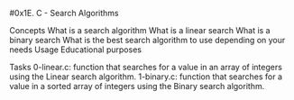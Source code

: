 #0x1E. C - Search Algorithms

Concepts
What is a search algorithm
What is a linear search
What is a binary search
What is the best search algorithm to use depending on your needs
Usage
Educational purposes

Tasks
0-linear.c: function that searches for a value in an array of integers using the Linear search algorithm.
1-binary.c: function that searches for a value in a sorted array of integers using the Binary search algorithm.
